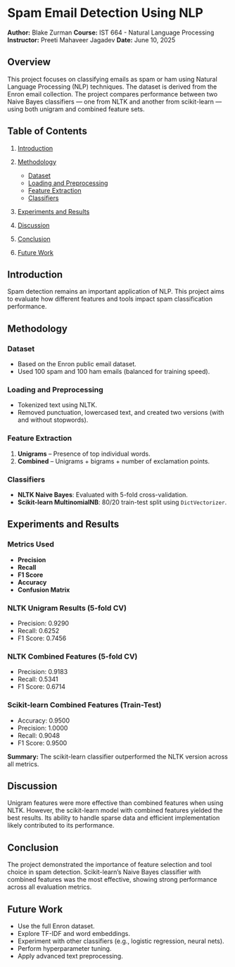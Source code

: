 # Spam Email Detection Using NLP

**Author:** Blake Zurman
**Course:** IST 664 - Natural Language Processing
**Instructor:** Preeti Mahaveer Jagadev
**Date:** June 10, 2025

## Overview

This project focuses on classifying emails as spam or ham using Natural Language Processing (NLP) techniques. The dataset is derived from the Enron email collection. The project compares performance between two Naive Bayes classifiers — one from NLTK and another from scikit-learn — using both unigram and combined feature sets.

## Table of Contents

1. [Introduction](#introduction)
2. [Methodology](#methodology)

   * [Dataset](#dataset)
   * [Loading and Preprocessing](#loading-and-preprocessing)
   * [Feature Extraction](#feature-extraction)
   * [Classifiers](#classifiers)
3. [Experiments and Results](#experiments-and-results)
4. [Discussion](#discussion)
5. [Conclusion](#conclusion)
6. [Future Work](#future-work)

## Introduction

Spam detection remains an important application of NLP. This project aims to evaluate how different features and tools impact spam classification performance.

## Methodology

### Dataset

* Based on the Enron public email dataset.
* Used 100 spam and 100 ham emails (balanced for training speed).

### Loading and Preprocessing

* Tokenized text using NLTK.
* Removed punctuation, lowercased text, and created two versions (with and without stopwords).

### Feature Extraction

1. **Unigrams** – Presence of top individual words.
2. **Combined** – Unigrams + bigrams + number of exclamation points.

### Classifiers

* **NLTK Naive Bayes**: Evaluated with 5-fold cross-validation.
* **Scikit-learn MultinomialNB**: 80/20 train-test split using `DictVectorizer`.

## Experiments and Results

### Metrics Used

* **Precision**
* **Recall**
* **F1 Score**
* **Accuracy**
* **Confusion Matrix**

### NLTK Unigram Results (5-fold CV)

* Precision: 0.9290
* Recall: 0.6252
* F1 Score: 0.7456

### NLTK Combined Features (5-fold CV)

* Precision: 0.9183
* Recall: 0.5341
* F1 Score: 0.6714

### Scikit-learn Combined Features (Train-Test)

* Accuracy: 0.9500
* Precision: 1.0000
* Recall: 0.9048
* F1 Score: 0.9500

**Summary:** The scikit-learn classifier outperformed the NLTK version across all metrics.

## Discussion

Unigram features were more effective than combined features when using NLTK. However, the scikit-learn model with combined features yielded the best results. Its ability to handle sparse data and efficient implementation likely contributed to its performance.

## Conclusion

The project demonstrated the importance of feature selection and tool choice in spam detection. Scikit-learn’s Naive Bayes classifier with combined features was the most effective, showing strong performance across all evaluation metrics.

## Future Work

* Use the full Enron dataset.
* Explore TF-IDF and word embeddings.
* Experiment with other classifiers (e.g., logistic regression, neural nets).
* Perform hyperparameter tuning.
* Apply advanced text preprocessing.
